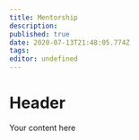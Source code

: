 ```yaml
---
title: Mentorship
description: 
published: true
date: 2020-07-13T21:48:05.774Z
tags: 
editor: undefined
---
```


# Header
Your content here
